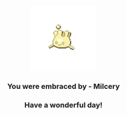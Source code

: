 <p align="center">
    <img src="https://raw.githubusercontent.com/PokeAPI/sprites/master/sprites/pokemon/868.png" width="150" height="150">
</p>
<h3 align="center">You were embraced by - <b>Milcery</b></h3>
<h3 align="center">Have a wonderful day!</h3>
